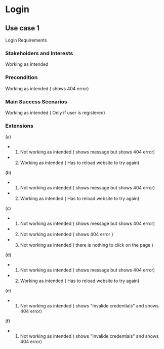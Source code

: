 # Login

## Use case 1

Login Requirements

### Stakeholders and Interests

Working as intended

### Precondition

Working as intended ( shows 404 error)

### Main Success Scenarios

Working as intended ( Only if user is registered)

### Extensions

(a)

* 1. Not working as intended ( shows message but shows 404 error)

* 2. Working as intended ( Has to reload website to try again)

(b)

* 1. Not working as intended ( shows message but shows 404 error)

* 2. Working as intended ( Has to reload website to try again)

(c)

* 1. Not working as intended ( shows message but shows 404 error)

* 2. Not working as intended ( shows 404 error )

* 3. Not working as intended ( there is nothing to click on the page )

(d)

* 1. Not working as intended ( shows message but shows 404 error)

* 2. Working as intended ( Has to reload website to try again)

(e)

* 1. Not working as intended ( shows "Invalide credentials" and shows 404 error)

(f)

* 1. Not working as intended ( shows "Invalide credentials" and shows 404 error)
